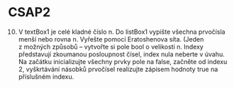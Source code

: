 # CSAP2

10. V textBox1 je celé kladné číslo n. Do listBox1 vypište všechna prvočísla menší nebo
rovna n. Vyřešte pomocí Eratoshenova síta.
(Jeden z možných způsobů – vytvořte si pole bool o velikosti n. Indexy představují
zkoumanou posloupnost čísel, index nula neberte v úvahu. Na začátku inicializujte všechny
prvky pole na false, začněte od indexu 2, vyškrtávání násobků prvočísel realizujte zápisem
hodnoty true na příslušném indexu.
